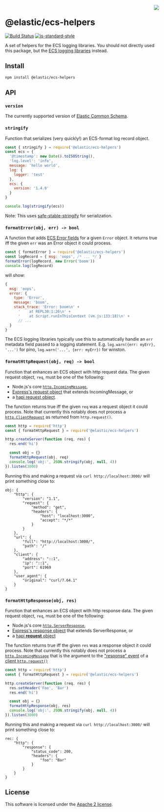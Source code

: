 <img align="right" width="auto" height="auto" src="https://www.elastic.co/static-res/images/elastic-logo-200.png">

# @elastic/ecs-helpers

[![Build Status](https://apm-ci.elastic.co/buildStatus/icon?job=apm-agent-nodejs%2Fecs-logging-nodejs-mbp%2Fmaster)](https://apm-ci.elastic.co/job/apm-agent-nodejs/job/ecs-logging-nodejs-mbp/job/master/)  [![js-standard-style](https://img.shields.io/badge/code%20style-standard-brightgreen.svg?style=flat)](http://standardjs.com/)

A set of helpers for the ECS logging libraries. You should not directly used
this package, but the [ECS logging libraries](../loggers) instead.

## Install

```sh
npm install @elastic/ecs-helpers
```

## API

### `version`

The currently supported version of [Elastic Common Schema](https://www.elastic.co/guide/en/ecs/current/index.html).

### `stringify`

Function that serializes (very quickly!) an ECS-format log record object.

```js
const { stringify } = require('@elastic/ecs-helpers')
const ecs = {
  '@timestamp': new Date().toISOString(),
  'log.level': 'info',
  message: 'hello world',
  log: {
    logger: 'test'
  },
  ecs: {
    version: '1.4.0'
  }
}

console.log(stringify(ecs))
```

Note: This uses [safe-stable-stringify](https://github.com/BridgeAR/safe-stable-stringify)
for serialization.

### `formatError(obj, err) -> bool`

A function that adds [ECS Error fields](https://www.elastic.co/guide/en/ecs/current/ecs-error.html)
for a given `Error` object. It returns true iff the given `err` was an Error
object it could process.

```js
const { formatError } = require('@elastic/ecs-helpers')
const logRecord = { msg: 'oops', /* ... */ }
formatError(logRecord, new Error('boom'))
console.log(logRecord)
```

will show:

```js
{
  msg: 'oops',
  error: {
    type: 'Error',
    message: 'boom',
    stack_trace: 'Error: boom\n' +
      '    at REPL30:1:26\n' +
      '    at Script.runInThisContext (vm.js:133:18)\n' +
      // ...
  }
}
```

The ECS logging libraries typically use this to automatically handle an `err`
metadata field passed to a logging statement. E.g.
`log.warn({err: myErr}, '...')` for pino, `log.warn('...', {err: myErr})`
for winston.

### `formatHttpRequest(obj, req) -> bool`

Function that enhances an ECS object with http request data.
The given request object, `req`, must be one of the following:
- Node.js's core [`http.IncomingMessage`](https://nodejs.org/api/all.html#http_class_http_incomingmessage),
- [Express's request object](https://expressjs.com/en/5x/api.html#req) that extends IncomingMessage, or
- a [hapi request object](https://hapi.dev/api/#request).

The function returns true iff the given `req` was a request object it could
process. Note that currently this notably does not process a
[`http.ClientRequest`](https://nodejs.org/api/all.html#http_class_http_clientrequest)
as returned from `http.request()`.

```js
const http = require('http')
const { formatHttpRequest } = require('@elastic/ecs-helpers')

http.createServer(function (req, res) {
  res.end('hi')

  const obj = {}
  formatHttpRequest(obj, req)
  console.log('obj:', JSON.stringify(obj, null, 4))
}).listen(3000)
```

Running this and making a request via `curl http://localhost:3000/` will
print something close to:

```
obj: {
    "http": {
        "version": "1.1",
        "request": {
            "method": "get",
            "headers": {
                "host": "localhost:3000",
                "accept": "*/*"
            }
        }
    },
    "url": {
        "full": "http://localhost:3000/",
        "path": "/"
    },
    "client": {
        "address": "::1",
        "ip": "::1",
        "port": 61969
    },
    "user_agent": {
        "original": "curl/7.64.1"
    }
}
```

### `formatHttpResponse(obj, res)`

Function that enhances an ECS object with http response data.
The given request object, `req`, must be one of the following:
- Node.js's core [`http.ServerResponse`](https://nodejs.org/api/all.html#http_class_http_serverresponse),
- [Express's response object](https://expressjs.com/en/5x/api.html#res) that extends ServerResponse, or
- a [hapi **request** object](https://hapi.dev/api/#request)

The function returns true iff the given `res` was a response object it could
process. Note that currently this notably does not process a
[`http.IncomingMessage`](https://nodejs.org/api/all.html#http_class_http_incomingmessage)
that is the argument to the
["response" event](https://nodejs.org/api/all.html#http_event_response) of a
[client `http.request()`](https://nodejs.org/api/all.html#http_http_request_options_callback)

```js
const http = require('http')
const { formatHttpRequest } = require('@elastic/ecs-helpers')

http.createServer(function (req, res) {
  res.setHeader('Foo', 'Bar')
  res.end('hi')

  const obj = {}
  formatHttpResponse(obj, res)
  console.log('obj:', JSON.stringify(obj, null, 4))
}).listen(3000)
```

Running this and making a request via `curl http://localhost:3000/` will
print something close to:

```
rec: {
    "http": {
        "response": {
            "status_code": 200,
            "headers": {
                "foo": "Bar"
            }
        }
    }
}
```

## License

This software is licensed under the [Apache 2 license](./LICENSE).
